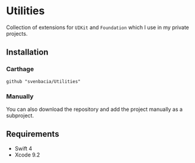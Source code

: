 # Utilities

Collection of extensions for `UIKit` and `Foundation` which I use in my private projects.

## Installation

### Carthage

```
github "svenbacia/Utilities"
```

### Manually

You can also download the repository and add the project manually as a subproject.

## Requirements

- Swift 4
- Xcode 9.2


